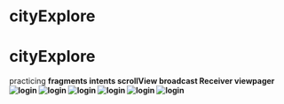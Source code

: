 # cityExplore
# cityExplore
practicing <b/>
fragments <b/>
intents <b/>
scrollView <b/>
broadcast Receiver <b/>
viewpager <b/>
![login](https://i.imgur.com/Be1p2iO.png)
![login](https://i.imgur.com/7kdNAwv.png)
![login](https://i.imgur.com/NrbOJeS.png)
![login](https://i.imgur.com/RK9TUV1.png)
![login](https://i.imgur.com/xudW8Gy.png)
![login](https://i.imgur.com/uBZ9Nmp.png)
